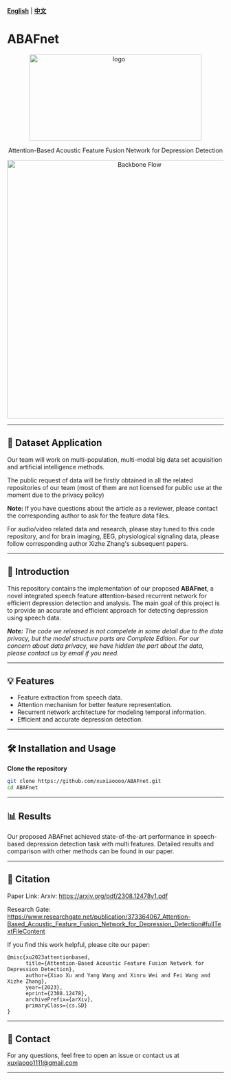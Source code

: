 **[English](README.md)** | **[中文](README_CN.md)**

# ABAFnet

<p align="center">
  <img src="https://github.com/xuxiaoooo/ABAFnet/blob/main/draw/LOGO 1.png" width="400" height="200" alt="logo"/>
</p>

<p align="center">
  Attention-Based Acoustic Feature Fusion Network for Depression Detection
</p>

<p align="center">
  <img src="https://github.com/xuxiaoooo/ABAFnet/blob/main/draw/fig2.jpg" width="600" height="600" alt="Backbone Flow"/>
</p>

---

## 📙 Dataset Application

Our team will work on multi-population, multi-modal big data set acquisition and artificial intelligence methods.

The public request of data will be firstly obtained in all the related repositories of our team (most of them are not licensed for public use at the moment due to the privacy policy)

**Note:** If you have questions about the article as a reviewer, please contact the corresponding author to ask for the feature data files.

For audio/video related data and research, please stay tuned to this code repository, and for brain imaging, EEG, physiological signaling data, please follow corresponding author Xizhe Zhang's subsequent papers.

---

## 📌 Introduction

This repository contains the implementation of our proposed **ABAFnet**, a novel integrated speech feature attention-based recurrent network for efficient depression detection and analysis. The main goal of this project is to provide an accurate and efficient approach for detecting depression using speech data.

_**Note:** The code we released is not compelete in some detail due to the data privacy, but the model structure parts are Complete Edition. For our concern about data privacy, we have hidden the part about the data, please contact us by email if you need._

---

## 💡 Features
- Feature extraction from speech data.
- Attention mechanism for better feature representation.
- Recurrent network architecture for modeling temporal information.
- Efficient and accurate depression detection.

---

## 🛠️ Installation and Usage
**Clone the repository**
```bash
git clone https://github.com/xuxiaoooo/ABAFnet.git
cd ABAFnet
```
---

## 📊 Results

Our proposed ABAFnet achieved state-of-the-art performance in speech-based depression detection task with multi features. Detailed results and comparison with other methods can be found in our paper.

---

## 📄 Citation
Paper Link: 
Arxiv: https://arxiv.org/pdf/2308.12478v1.pdf


Research Gate: https://www.researchgate.net/publication/373364067_Attention-Based_Acoustic_Feature_Fusion_Network_for_Depression_Detection#fullTextFileContent

If you find this work helpful, please cite our paper:
```
@misc{xu2023attentionbased,
      title={Attention-Based Acoustic Feature Fusion Network for Depression Detection}, 
      author={Xiao Xu and Yang Wang and Xinru Wei and Fei Wang and Xizhe Zhang},
      year={2023},
      eprint={2308.12478},
      archivePrefix={arXiv},
      primaryClass={cs.SD}
}
```

---

## 📧 Contact

For any questions, feel free to open an issue or contact us at xuxiaooo1111@gmail.com

---
